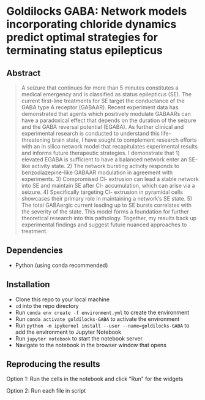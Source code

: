 # Goldilocks GABA: Network models incorporating chloride dynamics predict optimal strategies for terminating status epilepticus

## Abstract

> A seizure that continues for more than 5 minutes constitutes a medical emergency and is classified as status epilepticus (SE). The current first-line treatments for SE target the conductance of the GABA type A receptor (GABAAR). Recent experiment data has demonstrated that agents which positively modulate GABAARs can have a paradoxical effect that depends on the duration of the seizure and the GABA reversal potential (EGABA). As further clinical and experimental research is conducted to understand this life-threatening brain state, I have sought to complement research efforts with an in silico network model that recapitulates experimental results and informs future therapeutic strategies. I demonstrate that 1) elevated EGABA is sufficient to have a balanced network enter an SE-like activity state. 2) The network bursting activity responds to benzodiazepine-like GABAAR modulation in agreement with experiments. 3) Compromised Cl- extrusion can lead a stable network into SE and maintain SE after Cl- accumulation, which can arise via a seizure. 4) Specifically targeting Cl- extrusion in pyramidal cells showcases their primary role in maintaining a network’s SE state. 5) The total GABAergic current leading up to SE bursts correlates with the severity of the state. This model forms a foundation for further theoretical research into this pathology. Together, my results back up experimental findings and suggest future nuanced approaches to treatment.

## Dependencies

* Python (using conda recommended)

## Installation

* Clone this repo to your local machine
* `cd` into the repo directory
* Run `conda env create -f environment.yml` to create the environment
* Run `conda activate goldilocks-GABA` to activate the environment
* Run `python -m ipykernel install --user --name=goldilocks-GABA` to add the environment to Jupyter Notebook
* Run `jupyter notebook` to start the notebook server
* Navigate to the notebook in the browser window that opens

## Reproducing the results

Option 1: Run the cells in the notebook and click "Run" for the widgets

Option 2: Run each file in script
